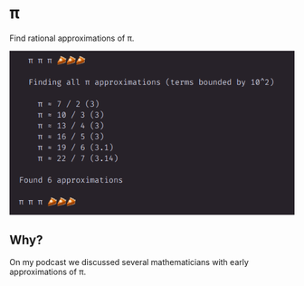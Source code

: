 
# π

Find rational approximations of π.

![alt text](example.png "Example of Program Output")

## Why?

On my podcast we discussed several mathematicians with early approximations of π.
